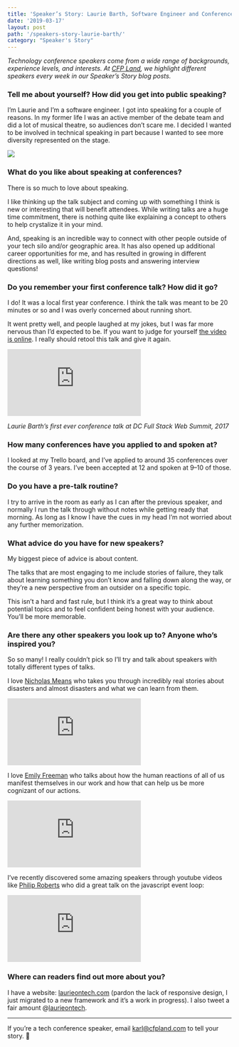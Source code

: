 ```yaml
---
title: 'Speaker’s Story: Laurie Barth, Software Engineer and Conference Speaker'
date: '2019-03-17'
layout: post
path: '/speakers-story-laurie-barth/'
category: "Speaker's Story"
---
```


_Technology conference speakers come from a wide range of backgrounds,
experience levels, and interests. At [CFP Land](https://www.cfpland.com/), we
highlight different speakers every week in our Speaker’s Story blog posts._

<!--more-->

### Tell me about yourself? How did you get into public speaking?

I’m Laurie and I’m a software engineer. I got into speaking for a couple of
reasons. In my former life I was an active member of the debate team and did a
lot of musical theatre, so audiences don’t scare me. I decided I wanted to be
involved in technical speaking in part because I wanted to see more diversity
represented on the stage.

![](https://cdn-images-1.medium.com/max/1200/1*fM3yLcP58eVXUsdeHAnVdA.jpeg)

### What do you like about speaking at conferences?

There is so much to love about speaking.

I like thinking up the talk subject and coming up with something I think is new
or interesting that will benefit attendees. While writing talks are a huge time
commitment, there is nothing quite like explaining a concept to others to help
crystalize it in your mind.

And, speaking is an incredible way to connect with other people outside of your
tech silo and/or geographic area. It has also opened up additional career
opportunities for me, and has resulted in growing in different directions as
well, like writing blog posts and answering interview questions!

### Do you remember your first conference talk? How did it go?

I do! It was a local first year conference. I think the talk was meant to be 20
minutes or so and I was overly concerned about running short.

It went pretty well, and people laughed at my jokes, but I was far more nervous
than I’d expected to be. If you want to judge for yourself [the video is
online](https://www.youtube.com/watch?v=eS8tO3Z6E7U&t=579s). I really should
retool this talk and give it again.

<div class='embed-container'><iframe src='https://www.youtube.com/embed//eS8tO3Z6E7U' frameborder='0' allowfullscreen></iframe></div>

_Laurie Barth’s first ever conference talk at DC Full Stack Web Summit, 2017_

### How many conferences have you applied to and spoken at?

I looked at my Trello board, and I’ve applied to around 35 conferences over the
course of 3 years. I’ve been accepted at 12 and spoken at 9–10 of those.

### Do you have a pre-talk routine?

I try to arrive in the room as early as I can after the previous speaker, and
normally I run the talk through without notes while getting ready that morning.
As long as I know I have the cues in my head I’m not worried about any further
memorization.

### What advice do you have for new speakers?

My biggest piece of advice is about content.

The talks that are most engaging to me include stories of failure, they talk
about learning something you don’t know and falling down along the way, or
they’re a new perspective from an outsider on a specific topic.

This isn’t a hard and fast rule, but I think it’s a great way to think about
potential topics and to feel confident being honest with your audience. You’ll
be more memorable.

### Are there any other speakers you look up to? Anyone who’s inspired you?

So so many! I really couldn’t pick so I’ll try and talk about speakers with
totally different types of talks.

I love [Nicholas Means](https://twitter.com/nmeans) who takes you through
incredibly real stories about disasters and almost disasters and what we can
learn from them.

<div class='embed-container'><iframe src='https://www.youtube.com/embed//099cHWSbAL8' frameborder='0' allowfullscreen></iframe></div>

I love [Emily Freeman](https://twitter.com/editingemily) who talks about how the
human reactions of all of us manifest themselves in our work and how that can
help us be more cognizant of our actions.

<div class='embed-container'><iframe src='https://www.youtube.com/embed//dbKjzxd-f70' frameborder='0' allowfullscreen></iframe></div>

I’ve recently discovered some amazing speakers through youtube videos like
[Philip Roberts](https://twitter.com/philip_roberts) who did a great talk on the
javascript event loop:

<div class='embed-container'><iframe src='https://www.youtube.com/embed//8aGhZQkoFbQ' frameborder='0' allowfullscreen></iframe></div>

### Where can readers find out more about you?

I have a website: [laurieontech.com](http://laurieontech.com/) (pardon the lack
of responsive design, I just migrated to a new framework and it’s a work in
progress). I also tweet a fair amount
@[laurieontech](https://twitter.com/laurieontech?lang=en).

---

If you’re a tech conference speaker, email karl@cfpland.com to tell your story. 💌
